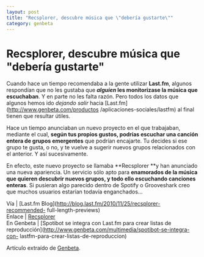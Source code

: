 ```yaml
---
layout: post
title: "Recsplorer, descubre música que \"debería gustarte\""
category: genbeta
---
```


# Recsplorer, descubre música que "debería gustarte"

Cuando hace un tiempo recomendaba a la gente utilizar **Last.fm**, algunos
respondían que no les gustaba que **_alguien_ les monitorizase la música que
escuchaban**. Y en parte no les falta razón. Pero todos los datos que algunos
hemos ido _dejando salir_ hacia [Last.fm](http://www.genbeta.com/productos
/aplicaciones-sociales/lastfm) al final tienen que resultar útiles.

Hace un tiempo anunciaban un nuevo proyecto en el que trabajaban, mediante el
cual, **según tus propios gustos, podrías escuchar una canción entera de
grupos emergentes** que podrían encajarte. Tu decides si ese grupo te gusta, o
no, y te vuelve a sugerir nuevos grupos relacionados con el anterior. Y así
sucesivamente.

En efecto, este nuevo proyecto se llamaba **Recsplorer **y han anunciado una
nueva apariencia. Un servicio sólo apto para **enamorados de la música que
quieren descubrir nuevos grupos, y todo ello escuchando canciones enteras**.
Si pusieran algo parecido dentro de Spotify o Grooveshark creo que muchos
usuarios estarían todavía enganchados…

Vía | [Last.fm Blog](http://blog.last.fm/2010/11/25/recsplorer-recommended-
full-length-previews)  
Enlace | [Recsplorer](http://playground.last.fm/demo/recsplorer)  
En Genbeta | [Spotibot se integra con Last.fm para crear listas de
reproducción](http://www.genbeta.com/multimedia/spotibot-se-integra-con-
lastfm-para-crear-listas-de-reproduccion)

Artículo extraído de [Genbeta](http://www.genbeta.com).
